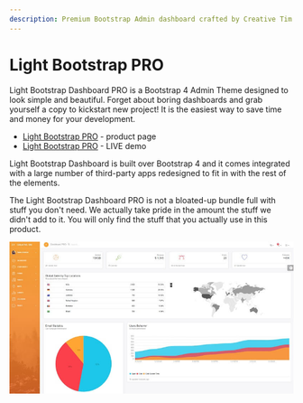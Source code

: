 ```yaml
---
description: Premium Bootstrap Admin dashboard crafted by Creative Tim
---
```


# Light Bootstrap PRO

Light Bootstrap Dashboard PRO is a Bootstrap 4 Admin Theme designed to look simple and beautiful. Forget about boring dashboards and grab yourself a copy to kickstart new project! It is the easiest way to save time and money for your development.

* [Light Bootstrap PRO](https://bit.ly/2MiMlGA) - product page
* [Light Bootstrap PRO](https://bit.ly/3htIofa) - LIVE demo 

Light Bootstrap Dashboard is built over Bootstrap 4 and it comes integrated with a large number of third-party apps redesigned to fit in with the rest of the elements.

The Light Bootstrap Dashboard PRO is not a bloated-up bundle full with stuff you don't need. We actually take pride in the amount the stuff we didn't add to it. You will only find the stuff that you actually use in this product.

![Light Bootstrap PRO - Premium Template.](../../.gitbook/assets/light-bootstrap-dashboard-pro.jpg)

